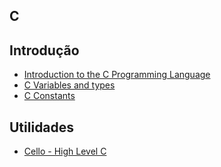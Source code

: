 ## C

## Introdução

- [Introduction to the C Programming Language](https://flaviocopes.com/c-introduction/)
- [C Variables and types](https://flaviocopes.com/c-variables-types/)
- [C Constants](https://flaviocopes.com/c-constants/)

## Utilidades

- [Cello - High Level C](http://libcello.org)
